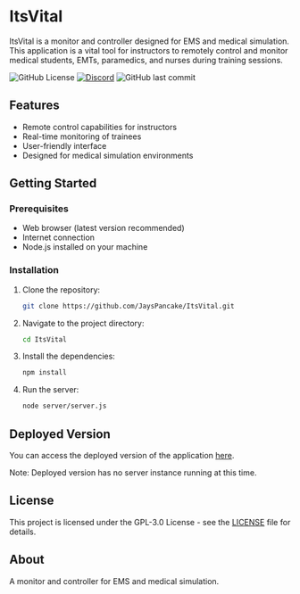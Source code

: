 # ItsVital

ItsVital is a monitor and controller designed for EMS and medical simulation. This application is a vital tool for instructors to remotely control and monitor medical students, EMTs, paramedics, and nurses during training sessions.

![GitHub License](https://img.shields.io/github/license/JaysPancake/ItsVital?style=for-the-badge) [![Discord](https://img.shields.io/discord/1155608617370791979?style=for-the-badge)](https://discord.com/invite/KQaZb2TbQK) ![GitHub last commit](https://img.shields.io/github/last-commit/JaysPancake/ItsVital?style=for-the-badge)



## Features

- Remote control capabilities for instructors
- Real-time monitoring of trainees
- User-friendly interface
- Designed for medical simulation environments

## Getting Started

### Prerequisites

- Web browser (latest version recommended)
- Internet connection
- Node.js installed on your machine

### Installation

1. Clone the repository:
   ```bash
   git clone https://github.com/JaysPancake/ItsVital.git
   ```

2. Navigate to the project directory:
   ```bash
   cd ItsVital
   ```

3. Install the dependencies:
   ```bash
   npm install
   ```

4. Run the server:
   ```bash
   node server/server.js
   ```

## Deployed Version

You can access the deployed version of the application [here](https://github.com/JaysPancake/ItsVital?tab=readme-ov-file).

Note: Deployed version has no server instance running at this time.

## License

This project is licensed under the GPL-3.0 License - see the [LICENSE](https://github.com/JaysPancake/ItsVital?tab=readme-ov-file) file for details.

## About

A monitor and controller for EMS and medical simulation.
